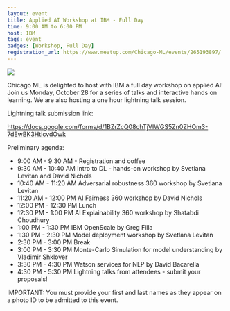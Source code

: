 ```yaml
---
layout: event
title: Applied AI Workshop at IBM - Full Day
time: 9:00 AM to 6:00 PM
host: IBM
tags: event
badges: [Workshop, Full Day]
registration_url: https://www.meetup.com/Chicago-ML/events/265193897/
---
```


![](https://secure.meetupstatic.com/photos/event/4/9/9/2/highres_485238834.jpeg)

Chicago ML is delighted to host with IBM a full day workshop on
applied AI! Join us Monday, October 28 for a series of talks and
interactive hands on learning. We are also hosting a one hour
lightning talk session.

Lightning talk submission link:

https://docs.google.com/forms/d/1BZrZcQ08chTjVIWGS5Zn0ZHOm3-7dEwBK3HtlcvdOwk

Preliminary agenda:

- 9:00 AM - 9:30 AM - Registration and coffee
- 9:30 AM - 10:40 AM Intro to DL - hands-on workshop by Svetlana
  Levitan and David Nichols
- 10:40 AM - 11:20 AM Adversarial robustness 360 workshop by Svetlana
  Levitan
- 11:20 AM - 12:00 PM AI Fairness 360 workshop by David Nichols
- 12:00 PM - 12:30 PM Lunch
- 12:30 PM - 1:00 PM AI Explainability 360 workshop by Shatabdi
  Choudhury
- 1:00 PM - 1:30 PM IBM OpenScale by Greg Filla
- 1:30 PM - 2:30 PM Model deployment workshop by Svetlana Levitan
- 2:30 PM - 3:00 PM Break
- 3:00 PM - 3:30 PM Monte-Carlo Simulation for model understanding by
  Vladimir Shklover
- 3:30 PM - 4:30 PM Watson services for NLP by David Bacarella
- 4:30 PM - 5:30 PM Lightning talks from attendees - submit your
  proposals!

IMPORTANT: You must provide your first and last names as they appear
on a photo ID to be admitted to this event.
